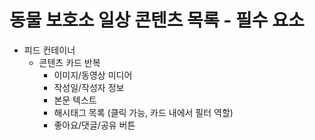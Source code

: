 # 동물 보호소 일상 콘텐츠 목록 - 필수 요소

- 피드 컨테이너
  - 콘텐츠 카드 반복
    - 이미지/동영상 미디어
    - 작성일/작성자 정보
    - 본문 텍스트
    - 해시태그 목록 (클릭 가능, 카드 내에서 필터 역할)
    - 좋아요/댓글/공유 버튼
